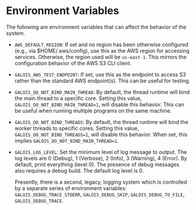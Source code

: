 Environment Variables
=====================

The following are environment variables that can affect the behavior of the
system.
- `AWS_DEFAULT_REGION`: If set and no region has been otherwise configured
  (e.g., via $HOME/.aws/config), use this as the AWS region for accessing
  services. Otherwise, the region used will be `us-east-1`. This mirrors the
  configuration behavior of the AWS S3 CLI client.
- `GALOIS_AWS_TEST_ENDPOINT`: If set, use this as the endpoint to access S3
  rather than the standard AWS endpoint(s). This can be useful for testing.
- `GALOIS_DO_NOT_BIND_MAIN_THREAD`: By default, the thread runtime will bind the
  main thread to a specific core. Setting this value, `GALOIS_DO_NOT_BIND_MAIN_THREAD=1`,
  will disable this behavior. This can be useful when running multiple programs on
  the same machine.
- `GALOIS_DO_NOT_BIND_THREADS`: By default, the thread runtime will bind the worker
  threads to specific cores. Setting this value, `GALOIS_DO_NOT_BIND_THREADS=1`, will
  disable this behavior. When set, this implies `GALOIS_DO_NOT_BIND_MAIN_THREAD=1`.
- `GALOIS_LOG_LEVEL`: Set the minimum level of log message to output.
  The log levels are 0 (Debug), 1 (Verbose), 2 (Info), 3 (Warning), 4 (Error).
  By default, print everything (level 0). The presence of debug messages also requires
  a debug build. The default log level is 0.

  Presently, there is a second, legacy, logging system which is controlled by a
  separate series of environment variables: `GALOIS_DEBUG_TRACE_STDERR`,
  `GALOIS_DEBUG_SKIP`, `GALOIS_DEBUG_TO_FILE`, `GALOIS_DEBUG_TRACE`.
